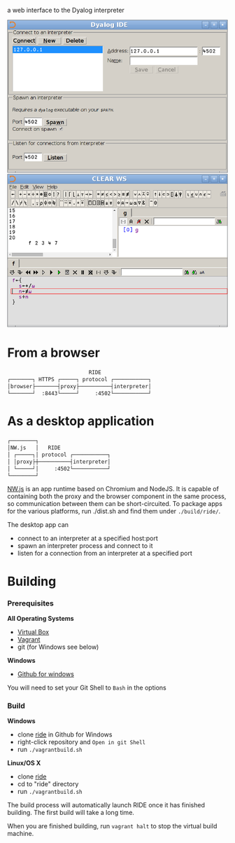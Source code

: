 a web interface to the Dyalog interpreter

![Screenshot](docs/screenshot0.png?raw=true "Screenshot")
![Screenshot](docs/screenshot1.png?raw=true "Screenshot")

From a browser
==============
                              RIDE
    ┌───────┐ HTTPS ┌─────┐ protocol ┌───────────┐
    │browser├───────┤proxy├──────────┤interpreter│
    └───────┘  :8443└─────┘     :4502└───────────┘

As a desktop application
========================
    ┌────────┐
    │NW.js   │   RIDE
    │ ┌─────┐│ protocol ┌───────────┐
    │ │proxy├┼──────────┤interpreter│
    │ └─────┘│     :4502└───────────┘
    └────────┘

[NW.js](https://github.com/nwjs/nw.js) is an app runtime based on Chromium and NodeJS.
It is capable of containing both the proxy and the browser component in the same process, so communication between them can be short-circuited.
To package apps for the various platforms, run
    ./dist.sh
and find them under `./build/ride/`.

The desktop app can

* connect to an interpreter at a specified host:port
* spawn an interpreter process and connect to it
* listen for a connection from an interpreter at a specified port

Building
========

<h3>Prerequisites</h3>

<strong>All Operating Systems</strong>
* [Virtual Box](https://www.virtualbox.org/)
* [Vagrant](https://www.vagrantup.com/)
* git (for Windows see below)

<strong>Windows</strong>
* [Github for windows](https://windows.github.com/)

You will need to set your Git Shell to `Bash` in the options

<h3>Build</h3>

<strong>Windows</strong>

* clone [ride](https://www.github.com/dyalog/ride) in Github for Windows
* right-click repository and `Open in git Shell`
* run `./vagrantbuild.sh`

<strong>Linux/OS X</strong>
* clone [ride](https://www.github.com/dyalog/ride)
* cd to "ride" directory
* run `./vagrantbuild.sh`

The build process will automatically launch RIDE once it has finished building.
The first build will take a long time.

When you are finished building, run `vagrant halt` to stop the virtual build machine.
